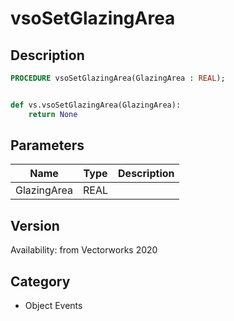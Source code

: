 # vsoSetGlazingArea

## Description
```pascal
PROCEDURE vsoSetGlazingArea(GlazingArea : REAL);
```

```python

def vs.vsoSetGlazingArea(GlazingArea):
    return None
```

## Parameters
|Name|Type|Description|
|---|---|---|
|GlazingArea|REAL||

## Version
Availability: from Vectorworks 2020
## Category
* Object Events

